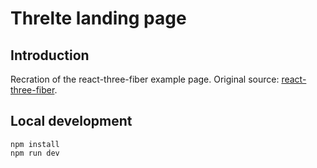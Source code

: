 # Threlte landing page

## Introduction
Recration of the react-three-fiber example page. Original source: [react-three-fiber](https://codesandbox.io/s/landing-page-n60qg?file=/src/App.js).

## Local development

```
npm install
npm run dev
```
